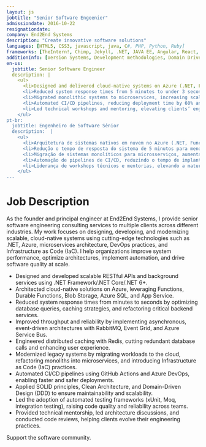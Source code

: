 ```yaml
---
layout: js
jobtitle: "Senior Software Engeenier"
admissiondate: 2016-10-22
resignationdate:
company: End2End Systems
description: "Create innovative software solutions"
languages: [HTML5, CSS3, javascript, java, C#, PHP, Python, Ruby]
frameworks: [TheIntern!, Chimp, Jekyll, .NET, JAVA EE, Angular, React, DOJO, .NET, .NET Core, Entity Framework, Entity Framework Core]
additionInfo: [Version Systems, Development methodologies, Domain Drive Design, Design Patterns, Threads, Databases, Jekyll, Identity Provider, Keycloak, .NET, .NET Core MVC unit testing, functional testing]
en-us:
  jobtitle: Senior Software Engineer
  description: |
    <ul>
      <li>Designed and delivered cloud-native systems on Azure (.NET, Functions, Event Grid), driving clients' digital transformation.</li>
      <li>Reduced system response times from 5 minutes to under 3 seconds, improving customer satisfaction and operational efficiency.</li>
      <li>Migrated monolithic systems to microservices, increasing scalability by 70% and improving fault tolerance.</li>
      <li>Automated CI/CD pipelines, reducing deployment time by 60% and eliminating manual errors.</li>
      <li>Led technical workshops and mentoring, elevating clients’ engineering maturity and DevOps practices.</li>
    </ul>
pt-br:
  jobtitle: Engenheiro de Software Sênior
  description:  |
    <ul>
      <li>Arquitetura de sistemas nativos em nuvem no Azure (.NET, Functions, Event Grid), impulsionando a transformação digital dos clientes.</li>
      <li>Redução o tempo de resposta do sistema de 5 minutos para menos de 3 segundos, melhorando a satisfação do cliente e a eficiência operacional.</li>
      <li>Migração de sistemas monolíticos para microsserviços, aumentando a escalabilidade em 70% e melhorando a tolerância a falhas.</li>
      <li>Automação de pipelines de CI/CD, reduzindo o tempo de implantação em 60% e eliminando erros manuais.</li>
      <li>Liderança de workshops técnicos e mentorias, elevando a maturidade em engenharia e as práticas de DevOps dos clientes.</li>
    </ul>
---
```


# Job Description

As the founder and principal engineer at End2End Systems, I provide senior software engineering consulting services to multiple clients across different industries. My work focuses on designing, developing, and modernizing scalable, cloud-native systems using cutting-edge technologies such as .NET, Azure, microservices architecture, DevOps practices, and Infrastructure as Code (IaC). I help organizations improve system performance, optimize architectures, implement automation, and drive software quality at scale.

- Designed and developed scalable RESTful APIs and background services using .NET Framework/.NET Core/.NET 6+.
- Architected cloud-native solutions on Azure, leveraging Functions, Durable Functions, Blob Storage, Azure SQL, and App Service.
- Reduced system response times from minutes to seconds by optimizing database queries, caching strategies, and refactoring critical backend services.
- Improved throughput and reliability by implementing asynchronous, event-driven architectures with RabbitMQ, Event Grid, and Azure Service Bus.
- Engineered distributed caching with Redis, cutting redundant database calls and enhancing user experience.
- Modernized legacy systems by migrating workloads to the cloud, refactoring monoliths into microservices, and introducing Infrastructure as Code (IaC) practices.
- Automated CI/CD pipelines using GitHub Actions and Azure DevOps, enabling faster and safer deployments.
- Applied SOLID principles, Clean Architecture, and Domain-Driven Design (DDD) to ensure maintainability and scalability.
- Led the adoption of automated testing frameworks (xUnit, Moq, integration testing), raising code quality and reliability across teams.
- Provided technical mentorship, led architecture discussions, and conducted code reviews, helping clients evolve their engineering practices.

Support the software community.
